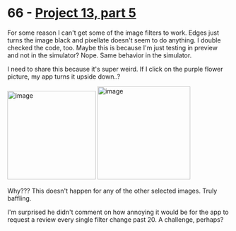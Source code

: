 # 66 - [Project 13, part 5](https://www.hackingwithswift.com/100/swiftui/66)

For some reason I can't get some of the image filters to work. Edges just turns the image black and pixellate doesn't seem to do anything. I double checked the code, too. Maybe this is because I'm just testing in preview and not in the simulator? Nope. Same behavior in the simulator.

I need to share this because it's super weird. If I click on the purple flower picture, my app turns it upside down..?

<img width="200" alt="image" src="https://github.com/user-attachments/assets/b755b87a-cfd6-4ad2-8a22-34599a42c4d3">

<img width="210" alt="image" src="https://github.com/user-attachments/assets/21f46f01-72af-41b0-a08a-59f1280683b0">

Why??? This doesn't happen for any of the other selected images. Truly baffling.

I'm surprised he didn't comment on how annoying it would be for the app to request a review every single filter change past 20. A challenge, perhaps?
